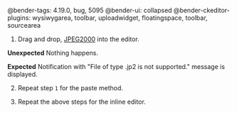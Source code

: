 @bender-tags: 4.19.0, bug, 5095
@bender-ui: collapsed
@bender-ckeditor-plugins: wysiwygarea, toolbar, uploadwidget, floatingspace, toolbar, sourcearea

1. Drag and drop, [JPEG2000](../_assets/logo.jp2) into the editor.

**Unexpected** Nothing happens.

**Expected** Notification with "File of type .jp2 is not supported." message is displayed.

2. Repeat step `1` for the paste method.

3. Repeat the above steps for the inline editor.
